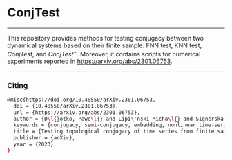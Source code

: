 # ConjTest
***
This repository provides methods for testing conjugacy between two dynamical 
systems based on their finite sample: FNN test, KNN test, $ConjTest$, and $ConjTest^+$.
Moreover, it contains scripts for numerical experiments reported in https://arxiv.org/abs/2301.06753.


***
### Citing 
```bash
@misc{https://doi.org/10.48550/arXiv.2301.06753,
  doi = {10.48550/arXiv.2301.06753},  
  url = {https://arxiv.org/abs/2301.06753},  
  author = {D\l{}otko, Pawe\l{} and Lipi\'nski Micha\l{} and Signerska-Rynkowska, Justyna},  
  keywords = {conjugacy, semi-conjugacy, embedding, nonlinear time-series analysis, false nearest neighbors, similarity measures, k-nearest neighbors},  
  title = {Testing topological conjugacy of time series from finite sample},
  publisher = {arXiv},  
  year = {2023} 
}